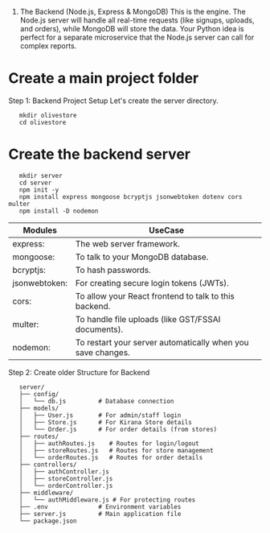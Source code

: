 1. The Backend (Node.js, Express & MongoDB)
This is the engine. The Node.js server will handle all real-time requests (like signups, uploads, and orders), while MongoDB will store the data. Your Python idea is perfect for a separate microservice that the Node.js server can call for complex reports.

# Create a main project folder
Step 1: Backend Project Setup
Let's create the server directory.
```
   mkdir olivestore
   cd olivestore
```

# Create the backend server
```
   mkdir server
   cd server
   npm init -y
   npm install express mongoose bcryptjs jsonwebtoken dotenv cors multer
   npm install -D nodemon 
```
| Modules | UseCase |
|-------|-----------|
| express: | The web server framework. | 
| mongoose: | To talk to your MongoDB database. | 
| bcryptjs: | To hash passwords. | 
| jsonwebtoken: | For creating secure login tokens (JWTs). | 
| cors: | To allow your React frontend to talk to this backend. | 
| multer: | To handle file uploads (like GST/FSSAI documents). | 
| nodemon: | To restart your server automatically when you save changes. | 

Step 2: Create older Structure for Backend
```
   server/
   ├── config/
   │   └── db.js         # Database connection
   ├── models/
   │   ├── User.js       # For admin/staff login
   │   ├── Store.js      # For Kirana Store details
   │   └── Order.js      # For order details (from stores)
   ├── routes/
   │   ├── authRoutes.js    # Routes for login/logout
   │   ├── storeRoutes.js   # Routes for store management
   │   └── orderRoutes.js   # Routes for order details
   ├── controllers/
   │   ├── authController.js
   │   ├── storeController.js
   │   └── orderController.js
   ├── middleware/
   │   └── authMiddleware.js # For protecting routes
   ├── .env              # Environment variables
   ├── server.js         # Main application file
   └── package.json
```
